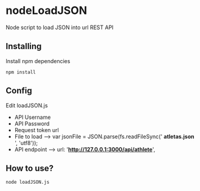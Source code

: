# nodeLoadJSON
Node script to load JSON into url REST API

## Installing
Install npm dependencies
```
npm install
```
## Config
Edit loadJSON.js 
* API Username
* API Password
* Request token url 
* File to load --> var jsonFile = JSON.parse(fs.readFileSync(' **atletas.json** ', 'utf8')); 
* API endpoint --> url: '**http://127.0.0.1:3000/api/athlete**',

## How to use?

```
node loadJSON.js
```
